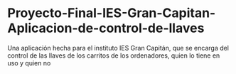 # Proyecto-Final-IES-Gran-Capitan-Aplicacion-de-control-de-llaves
Una aplicación hecha para el instituto IES Gran Capitán, que se encarga del control de las llaves de los carritos de los ordenadores, quien lo tiene en uso y quien no

